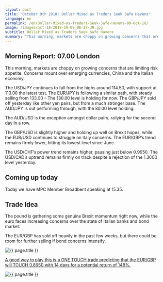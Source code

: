 ```yaml
---
layout: post
title: "October 9th 2018: Dollar Mixed as Traders Seek Safe Havens"
language: en
permalink: /en/Dollar-Mixed-as-Traders-Seek-Safe-Havens-09-Oct-18/
image: /images/oct-18/2018-10-09_06-27-39.jpg
subtitle: Dollar Mixed as Traders Seek Safe Havens
summary: "This morning, markets are choppy on growing concerns that are limiting risk appetite. Concerns mount over emerging currencies, China and the Italian economy"
---
```

## Morning Report: 07.00 London

This morning, markets are choppy on growing concerns that are limiting risk appetite. Concerns mount over emerging currencies, China and the Italian economy. 

The USD/JPY continues to fall from the highs around 114.50, with support at 113.00 the latest test. The EUR/JPY is following a similar path, with steady selling from 133.00 – The 130.00 level is holding for now. The GBP/JPY sold off yesterday like other yen pairs, but from a much stronger base. The AUD/JPY is out performing through, with the 80.00 level holding. 

The AUD/USD is the exception amongst dollar pairs, rallying for the second day in a row. 

The GBP/USD is slightly higher and holding up well on Brexit hopes, while the EUR/USD continues to struggle on Italy concerns. The EUR/GBP’s trend remains firmly lower, hitting its lowest level since June. 

The USD/CHF’s power trend remains higher, pausing just below 0.9950. The USD/CAD’s uptrend remains firmly on track despite a rejection of the 1.3000 level yesterday. 

## Coming up today

Today we have MPC Member Broadbent speaking at 15.35. 

## Trade Idea

The pound is gathering some genuine Brexit momentum right now, while the euro faces increasing concerns over the state of Italian banks and bond market. 

The EUR/GBP has sold off heavily in the past few weeks, but there could be room for further selling if bond concerns intensify.

<img class="post-image" src="{{ site.url }}/images/oct-18/2018-10-09_06-27-39.jpg" alt="{{ page.title }}" title="{{ page.title }}">

<a href="%LINK%%?currency=GBP&market=forex&underlying=frxEURGBP&formname=touchnotouch&duration_amount=14&duration_units=d&amount=10&amount_type=stake&expiry_type=duration&barrier=0.8650" target="_blank">A good way to play this is a ONE TOUCH trade predicting that the EUR/GBP will TOUCH 0.8650 with 14 days for a potential return of 148%.</a>

<img class="post-image" src="{{ site.url }}/images/oct-18/2018-10-09_06-27-13.jpg" alt="{{ page.title }}" title="{{ page.title }}">